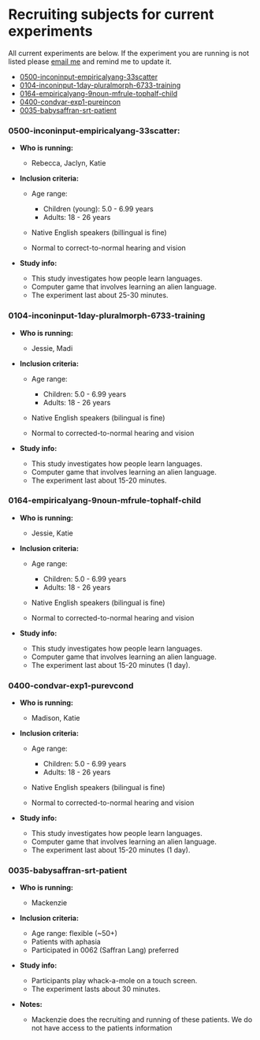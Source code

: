 # Recruiting subjects for current experiments

All current experiments are below.  If the experiment you are running is not listed please [email me](mailto:kathryn.schuler@gmail.com) and remind me to update it.

* [0500-inconinput-empiricalyang-33scatter](#0500-inconinput-empiricalyang-33scatter)
* [0104-inconinput-1day-pluralmorph-6733-training](#0104-inconinput-1day-pluralmorph-6733-training)
* [0164-empiricalyang-9noun-mfrule-tophalf-child](#0164-empiricalyang-9noun-mfrule-tophalf-child)
* [0400-condvar-exp1-pureincon](#0400-condvar-exp1-pureincon)
* [0035-babysaffran-srt-patient](#0035-babysaffran-srt-patient)

### 0500-inconinput-empiricalyang-33scatter:

* **Who is running:**

  * Rebecca, Jaclyn, Katie


* **Inclusion criteria:**

  * Age range:

    * Children \(young\): 5.0 - 6.99 years
    * Adults: 18 - 26 years

  * Native English speakers \(billingual is fine\)

  * Normal to correct-to-normal hearing and vision


* **Study info:**

  * This study investigates how people learn languages.
  * Computer game that involves learning an alien language.
  * The experiment last about 25-30 minutes.


### 0104-inconinput-1day-pluralmorph-6733-training

* **Who is running:**

  * Jessie, Madi

* **Inclusion criteria:**

  * Age range:

    * Children: 5.0 - 6.99 years
    * Adults: 18 - 26 years

  * Native English speakers \(bilingual is fine\)

  * Normal to corrected-to-normal hearing and vision


* **Study info:**

  * This study investigates how people learn languages.
  * Computer game that involves learning an alien language.
  * The experiment last about 15-20 minutes.


### 0164-empiricalyang-9noun-mfrule-tophalf-child

* **Who is running:**

  * Jessie, Katie

* **Inclusion criteria:**

  * Age range:

    * Children: 5.0 - 6.99 years
    * Adults: 18 - 26 years

  * Native English speakers \(bilingual is fine\)

  * Normal to corrected-to-normal hearing and vision


* **Study info:**

  * This study investigates how people learn languages.
  * Computer game that involves learning an alien language.
  * The experiment last about 15-20 minutes \(1 day\).


### 0400-condvar-exp1-purevcond

* **Who is running:**

  * Madison, Katie

* **Inclusion criteria:**

  * Age range:

    * Children: 5.0 - 6.99 years
    * Adults: 18 - 26 years

  * Native English speakers \(bilingual is fine\)

  * Normal to corrected-to-normal hearing and vision


* **Study info:**

  * This study investigates how people learn languages.
  * Computer game that involves learning an alien language.
  * The experiment last about 15-20 minutes \(1 day\).


### 0035-babysaffran-srt-patient

* **Who is running:**

  * Mackenzie

* **Inclusion criteria:**

  * Age range: flexible \(~50+\)
  * Patients with aphasia
  * Participated in 0062 \(Saffran Lang\) preferred

* **Study info:**

  * Participants play whack-a-mole on a touch screen.
  * The experiment lasts about 30 minutes.

* **Notes:**

  * Mackenzie does the recruiting and running of these patients.  We do not have access to the patients information


